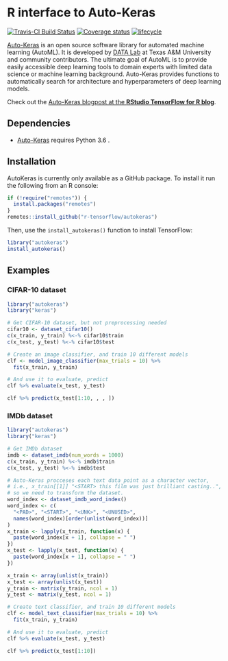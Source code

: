 R interface to Auto-Keras
================

[![Travis-CI Build
Status](https://travis-ci.org/jcrodriguez1989/autokeras.svg?branch=dev)](https://travis-ci.org/jcrodriguez1989/autokeras)
[![Coverage
status](https://codecov.io/gh/jcrodriguez1989/autokeras/branch/dev/graph/badge.svg)](https://codecov.io/gh/jcrodriguez1989/autokeras/branch/dev)
[![lifecycle](https://img.shields.io/badge/lifecycle-experimental-orange.svg)](https://www.tidyverse.org/lifecycle/#experimental)

[Auto-Keras](https://autokeras.com/) is an open source software library
for automated machine learning (AutoML). It is developed by [DATA
Lab](http://faculty.cs.tamu.edu/xiahu/index.html) at Texas A\&M
University and community contributors. The ultimate goal of AutoML is to
provide easily accessible deep learning tools to domain experts with
limited data science or machine learning background. Auto-Keras provides
functions to automatically search for architecture and hyperparameters
of deep learning models.

Check out the [Auto-Keras blogpost at the **RStudio TensorFlow for R
blog**](https://blogs.rstudio.com/tensorflow/posts/2019-04-16-autokeras/).

## Dependencies

  - [Auto-Keras](https://autokeras.com/) requires Python 3.6 .

## Installation

AutoKeras is currently only available as a GitHub package. To install it
run the following from an R console:

``` r
if (!require("remotes")) {
  install.packages("remotes")
}
remotes::install_github("r-tensorflow/autokeras")
```

Then, use the `install_autokeras()` function to install TensorFlow:

``` r
library("autokeras")
install_autokeras()
```

## Examples

### CIFAR-10 dataset

``` r
library("autokeras")
library("keras")

# Get CIFAR-10 dataset, but not preprocessing needed
cifar10 <- dataset_cifar10()
c(x_train, y_train) %<-% cifar10$train
c(x_test, y_test) %<-% cifar10$test
```

``` r
# Create an image classifier, and train 10 different models
clf <- model_image_classifier(max_trials = 10) %>%
  fit(x_train, y_train)
```

``` r
# And use it to evaluate, predict
clf %>% evaluate(x_test, y_test)
```

``` r
clf %>% predict(x_test[1:10, , , ])
```

### IMDb dataset

``` r
library("autokeras")
library("keras")

# Get IMDb dataset
imdb <- dataset_imdb(num_words = 1000)
c(x_train, y_train) %<-% imdb$train
c(x_test, y_test) %<-% imdb$test

# Auto-Keras procceses each text data point as a character vector,
# i.e., x_train[[1]] "<START> this film was just brilliant casting..",
# so we need to transform the dataset.
word_index <- dataset_imdb_word_index()
word_index <- c(
  "<PAD>", "<START>", "<UNK>", "<UNUSED>",
  names(word_index)[order(unlist(word_index))]
)
x_train <- lapply(x_train, function(x) {
  paste(word_index[x + 1], collapse = " ")
})
x_test <- lapply(x_test, function(x) {
  paste(word_index[x + 1], collapse = " ")
})

x_train <- array(unlist(x_train))
x_test <- array(unlist(x_test))
y_train <- matrix(y_train, ncol = 1)
y_test <- matrix(y_test, ncol = 1)
```

``` r
# Create text classifier, and train 10 different models
clf <- model_text_classifier(max_trials = 10) %>%
  fit(x_train, y_train)
```

``` r
# And use it to evaluate, predict
clf %>% evaluate(x_test, y_test)
```

``` r
clf %>% predict(x_test[1:10])
```
